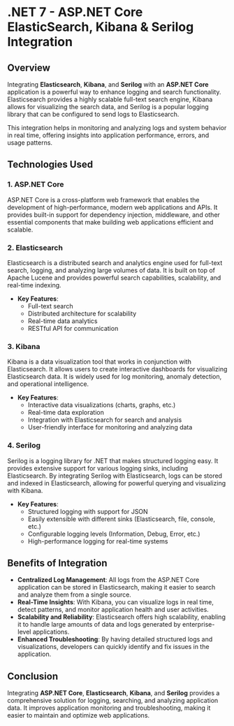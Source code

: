 # .NET 7 - ASP.NET Core ElasticSearch, Kibana & Serilog Integration

## Overview

Integrating **Elasticsearch**, **Kibana**, and **Serilog** with an **ASP.NET Core** application is a powerful way to enhance logging and search functionality. Elasticsearch provides a highly scalable full-text search engine, Kibana allows for visualizing the search data, and Serilog is a popular logging library that can be configured to send logs to Elasticsearch.

This integration helps in monitoring and analyzing logs and system behavior in real time, offering insights into application performance, errors, and usage patterns.

## Technologies Used

### 1. **ASP.NET Core**
ASP.NET Core is a cross-platform web framework that enables the development of high-performance, modern web applications and APIs. It provides built-in support for dependency injection, middleware, and other essential components that make building web applications efficient and scalable.

### 2. **Elasticsearch**
Elasticsearch is a distributed search and analytics engine used for full-text search, logging, and analyzing large volumes of data. It is built on top of Apache Lucene and provides powerful search capabilities, scalability, and real-time indexing.

- **Key Features**:
  - Full-text search
  - Distributed architecture for scalability
  - Real-time data analytics
  - RESTful API for communication
  
### 3. **Kibana**
Kibana is a data visualization tool that works in conjunction with Elasticsearch. It allows users to create interactive dashboards for visualizing Elasticsearch data. It is widely used for log monitoring, anomaly detection, and operational intelligence.

- **Key Features**:
  - Interactive data visualizations (charts, graphs, etc.)
  - Real-time data exploration
  - Integration with Elasticsearch for search and analysis
  - User-friendly interface for monitoring and analyzing data
  
### 4. **Serilog**
Serilog is a logging library for .NET that makes structured logging easy. It provides extensive support for various logging sinks, including Elasticsearch. By integrating Serilog with Elasticsearch, logs can be stored and indexed in Elasticsearch, allowing for powerful querying and visualizing with Kibana.

- **Key Features**:
  - Structured logging with support for JSON
  - Easily extensible with different sinks (Elasticsearch, file, console, etc.)
  - Configurable logging levels (Information, Debug, Error, etc.)
  - High-performance logging for real-time systems
  
## Benefits of Integration

- **Centralized Log Management**: All logs from the ASP.NET Core application can be stored in Elasticsearch, making it easier to search and analyze them from a single source.
- **Real-Time Insights**: With Kibana, you can visualize logs in real time, detect patterns, and monitor application health and user activities.
- **Scalability and Reliability**: Elasticsearch offers high scalability, enabling it to handle large amounts of data and logs generated by enterprise-level applications.
- **Enhanced Troubleshooting**: By having detailed structured logs and visualizations, developers can quickly identify and fix issues in the application.

## Conclusion

Integrating **ASP.NET Core**, **Elasticsearch**, **Kibana**, and **Serilog** provides a comprehensive solution for logging, searching, and analyzing application data. It improves application monitoring and troubleshooting, making it easier to maintain and optimize web applications.

